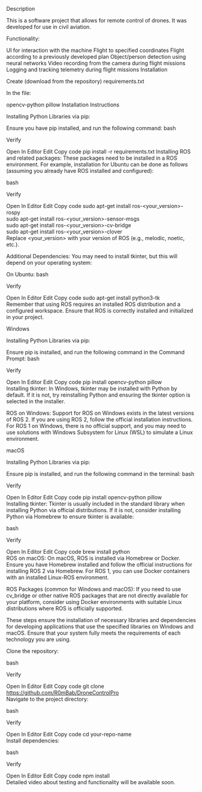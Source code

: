 Description

This is a software project that allows for remote control of drones. It was developed for use in civil aviation.

Functionality:

UI for interaction with the machine
Flight to specified coordinates
Flight according to a previously developed plan
Object/person detection using neural networks
Video recording from the camera during flight missions
Logging and tracking telemetry during flight missions
Installation

Create (download from the repository) requirements.txt

In the file:

opencv-python
pillow
Installation Instructions

Installing Python Libraries via pip:

Ensure you have pip installed, and run the following command:
bash

Verify

Open In Editor
Edit
Copy code
pip install -r requirements.txt
Installing ROS and related packages:
These packages need to be installed in a ROS environment. For example, installation for Ubuntu can be done as follows (assuming you already have ROS installed and configured):

bash

Verify

Open In Editor
Edit
Copy code
sudo apt-get install ros-<your_version>-rospy  
sudo apt-get install ros-<your_version>-sensor-msgs  
sudo apt-get install ros-<your_version>-cv-bridge  
sudo apt-get install ros-<your_version>-clover  
Replace <your_version> with your version of ROS (e.g., melodic, noetic, etc.).

Additional Dependencies:
You may need to install tkinter, but this will depend on your operating system:

On Ubuntu:
bash

Verify

Open In Editor
Edit
Copy code
sudo apt-get install python3-tk  
Remember that using ROS requires an installed ROS distribution and a configured workspace. Ensure that ROS is correctly installed and initialized in your project.

Windows

Installing Python Libraries via pip:

Ensure pip is installed, and run the following command in the Command Prompt:
bash

Verify

Open In Editor
Edit
Copy code
pip install opencv-python pillow  
Installing tkinter:
In Windows, tkinter may be installed with Python by default. If it is not, try reinstalling Python and ensuring the tkinter option is selected in the installer.

ROS on Windows:
Support for ROS on Windows exists in the latest versions of ROS 2. If you are using ROS 2, follow the official installation instructions.
For ROS 1 on Windows, there is no official support, and you may need to use solutions with Windows Subsystem for Linux (WSL) to simulate a Linux environment.

macOS

Installing Python Libraries via pip:

Ensure pip is installed, and run the following command in the terminal:
bash

Verify

Open In Editor
Edit
Copy code
pip install opencv-python pillow  
Installing tkinter:
Tkinter is usually included in the standard library when installing Python via official distributions. If it is not, consider installing Python via Homebrew to ensure tkinter is available:

bash

Verify

Open In Editor
Edit
Copy code
brew install python  
ROS on macOS:
On macOS, ROS is installed via Homebrew or Docker. Ensure you have Homebrew installed and follow the official instructions for installing ROS 2 via Homebrew. For ROS 1, you can use Docker containers with an installed Linux-ROS environment.

ROS Packages (common for Windows and macOS):
If you need to use cv_bridge or other native ROS packages that are not directly available for your platform, consider using Docker environments with suitable Linux distributions where ROS is officially supported.

These steps ensure the installation of necessary libraries and dependencies for developing applications that use the specified libraries on Windows and macOS. Ensure that your system fully meets the requirements of each technology you are using.

Clone the repository:

bash

Verify

Open In Editor
Edit
Copy code
git clone https://github.com/R0mBab/DroneControlPro  
Navigate to the project directory:

bash

Verify

Open In Editor
Edit
Copy code
cd your-repo-name  
Install dependencies:

bash

Verify

Open In Editor
Edit
Copy code
npm install  
Detailed video about testing and functionality will be available soon.
